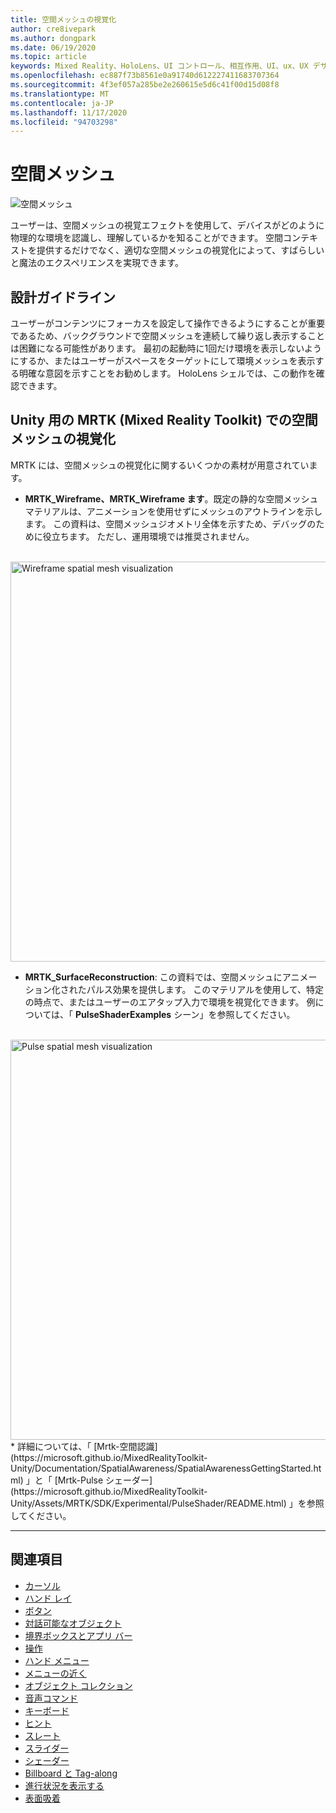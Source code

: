 ```yaml
---
title: 空間メッシュの視覚化
author: cre8ivepark
ms.author: dongpark
ms.date: 06/19/2020
ms.topic: article
keywords: Mixed Reality、HoloLens、UI コントロール、相互作用、UI、ux、UX デザイン、空間 UI、空間相互作用、3D UI、3D UX、mixed reality ヘッドセット、windows mixed reality ヘッドセット、virtual reality ヘッドセット、HoloLens、MRTK、Mixed Reality Toolkit
ms.openlocfilehash: ec887f73b8561e0a91740d612227411683707364
ms.sourcegitcommit: 4f3ef057a285be2e260615e5d6c41f00d15d08f8
ms.translationtype: MT
ms.contentlocale: ja-JP
ms.lasthandoff: 11/17/2020
ms.locfileid: "94703298"
---
```

# <a name="spatial-mesh"></a>空間メッシュ

![空間メッシュ](images/MRTK_PulseShader_SpatialMesh.gif)

ユーザーは、空間メッシュの視覚エフェクトを使用して、デバイスがどのように物理的な環境を認識し、理解しているかを知ることができます。 空間コンテキストを提供するだけでなく、適切な空間メッシュの視覚化によって、すばらしいと魔法のエクスペリエンスを実現できます。  

## <a name="design-guideline"></a>設計ガイドライン
ユーザーがコンテンツにフォーカスを設定して操作できるようにすることが重要であるため、バックグラウンドで空間メッシュを連続して繰り返し表示することは困難になる可能性があります。 最初の起動時に1回だけ環境を表示しないようにするか、またはユーザーがスペースをターゲットにして環境メッシュを表示する明確な意図を示すことをお勧めします。 HoloLens シェルでは、この動作を確認できます。
<br>


## <a name="spatial-mesh-visualization-in-mrtk-mixed-reality-toolkit-for-unity"></a>Unity 用の MRTK (Mixed Reality Toolkit) での空間メッシュの視覚化
MRTK には、空間メッシュの視覚化に関するいくつかの素材が用意されています。

- **MRTK_Wireframe、MRTK_Wireframe ます**。既定の静的な空間メッシュマテリアルは、アニメーションを使用せずにメッシュのアウトラインを示します。 この資料は、空間メッシュジオメトリ全体を示すため、デバッグのために役立ちます。 ただし、運用環境では推奨されません。
<br>
<img src="images/SurfaceReconstruction.jpg" alt="Wireframe spatial mesh visualization" width="640px">

- **MRTK_SurfaceReconstruction**: この資料では、空間メッシュにアニメーション化されたパルス効果を提供します。 このマテリアルを使用して、特定の時点で、またはユーザーのエアタップ入力で環境を視覚化できます。 例については、「 **PulseShaderExamples** シーン」を参照してください。
<br>
<img src="images/MRTK_SRMesh_Pulse.jpg" alt="Pulse spatial mesh visualization" width="640px">
* 詳細については、「 [Mrtk-空間認識](https://microsoft.github.io/MixedRealityToolkit-Unity/Documentation/SpatialAwareness/SpatialAwarenessGettingStarted.html) 」と「 [Mrtk-Pulse シェーダー](https://microsoft.github.io/MixedRealityToolkit-Unity/Assets/MRTK/SDK/Experimental/PulseShader/README.html) 」を参照してください。

<br>

---

## <a name="see-also"></a>関連項目

* [カーソル](cursors.md)
* [ハンド レイ](point-and-commit.md)
* [ボタン](button.md)
* [対話可能なオブジェクト](interactable-object.md)
* [境界ボックスとアプリ バー](app-bar-and-bounding-box.md)
* [操作](direct-manipulation.md)
* [ハンド メニュー](hand-menu.md)
* [メニューの近く](near-menu.md)
* [オブジェクト コレクション](object-collection.md)
* [音声コマンド](voice-input.md)
* [キーボード](keyboard.md)
* [ヒント](tooltip.md)
* [スレート](slate.md)
* [スライダー](slider.md)
* [シェーダー](shader.md)
* [Billboard と Tag-along](billboarding-and-tag-along.md)
* [進行状況を表示する](progress.md)
* [表面吸着](surface-magnetism.md)
